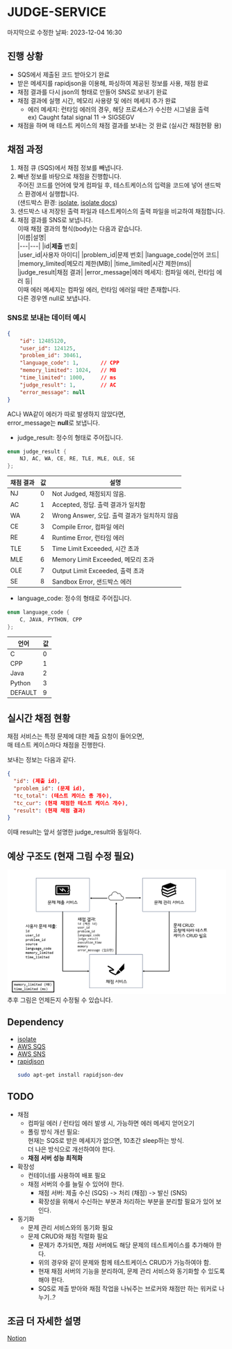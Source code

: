 # JUDGE-SERVICE
마지막으로 수정한 날짜: 2023-12-04 16:30

## 진행 상황  
* SQS에서 제출된 코드 받아오기 완료
* 받은 메세지를 rapidjson을 이용해, 파싱하여 제공된 정보를 사용, 채점 완료
* 채점 결과를 다시 json의 형태로 만들어 SNS로 보내기 완료
* 채점 결과에 실행 시간, 메모리 사용량 및 에러 메세지 추가 완료
  - 에러 메세지: 런타임 에러의 경우, 해당 프로세스가 수신한 시그널을 출력  
    ex) Caught fatal signal 11 -> SIGSEGV
* 채점을 하며 매 테스트 케이스의 채점 결과를 보내는 것 완료 (실시간 채점현황 용)


## 채점 과정  
1) 채점 큐 (SQS)에서 채점 정보를 빼냅니다.
2) 빼낸 정보를 바탕으로 채점을 진행합니다.  
   주어진 코드를 언어에 맞게 컴파일 후, 테스트케이스의 입력을 코드에 넣어 샌드박스 환경에서 실행합니다.  
   (샌드박스 환경: [isolate](https://github.com/ioi/isolate), [isolate docs](https://www.ucw.cz/moe/isolate.1.html))  
3) 샌드박스 내 저장된 출력 파일과 테스트케이스의 출력 파일을 비교하여 채점합니다.  
4) 채점 결과를 SNS로 보냅니다.  
   이때 채점 결과의 형식(body)는 다음과 같습니다.  
   |이름|설명|  
   |---|---|
   |id|**제출** 번호|  
   |user_id|사용자 아이디|
   |problem_id|문제 번호|
   |language_code|언어 코드|
   |memory_limited|메모리 제한(MB)|
   |time_limited|시간 제한(ms)|
   |judge_result|채점 결과|
   |error_message|에러 메세지: 컴파일 에러, 런타임 에러 등|  
이때 에러 메세지는 컴파일 에러, 런타임 에러일 때만 존재합니다.  
다른 경우엔 null로 보냅니다.

### SNS로 보내는 데이터 예시
```json
{
    "id": 12485120,
    "user_id": 124125,
    "problem_id": 30461,
    "language_code": 1,       // CPP
    "memory_limited": 1024,   // MB
    "time_limited": 1000,     // ms
    "judge_result": 1,        // AC
    "error_message": null
}
```
AC나 WA같이 에러가 따로 발생하지 않았다면,  
error_message는 **null**로 보냅니다.  
- judge_result: 정수의 형태로 주어집니다.
```cpp
enum judge_result {
    NJ, AC, WA, CE, RE, TLE, MLE, OLE, SE
};
```
|채점 결과| 값 | 설명|
|---|---|---|
|NJ|0|Not Judged, 채점되지 않음. |
|AC|1|Accepted, 정답. 출력 결과가 일치함|
|WA|2|Wrong Answer, 오답. 출력 결과가 일치하지 않음|
|CE|3|Compile Error, 컴파일 에러|
|RE|4|Runtime Error, 런타임 에러|
|TLE|5|Time Limit Exceeded, 시간 초과|
|MLE|6|Memory Limit Exceeded, 메모리 초과|
|OLE|7|Output Limit Exceeded, 출력 초과|
|SE|8|Sandbox Error, 샌드박스 에러|

- language_code: 정수의 형태로 주어집니다.
```cpp
enum language_code {
    C, JAVA, PYTHON, CPP
};
```
|언어| 값 |
|---|---|
|C|0|
|CPP|1|
|Java|2|
|Python|3|
|DEFAULT|9|

## 실시간 채점 현황
채점 서비스는 특정 문제에 대한 제출 요청이 들어오면,  
매 테스트 케이스마다 채점을 진행한다.

보내는 정보는 다음과 같다.  
```json
{
  "id": (제출 id),
  "problem_id": (문제 id),
  "tc_total": (테스트 케이스 총 개수),
  "tc_cur": (현재 채점한 테스트 케이스 개수),
  "result": (현재 채점 결과)
}
```

이때 result는 앞서 설명한 judge_result와 동일하다.


## 예상 구조도 (현재 그림 수정 필요) 
![예상 구조도](./images/architecture.png)
추후 그림은 언제든지 수정될 수 있습니다.  

## Dependency  
* [isolate](https://www.github.com/ioi/isolate)
* [AWS SQS](https://aws.amazon.com/ko/sqs/)
* [AWS SNS](https://aws.amazon.com/ko/sns/)
* [rapidjson](https://github.com/Tencent/rapidjson/)
  ```bash
  sudo apt-get install rapidjson-dev
  ```

## TODO
* 채점
  - 컴파일 에러 / 런타임 에러 발생 시, 가능하면 에러 메세지 얻어오기
  - 폴링 방식 개선 필요:  
    현재는 SQS로 받은 메세지가 없으면, 10초간 sleep하는 방식.  
    더 나은 방식으로 개선하여야 한다.
  - **채점 서버 성능 최적화**
* 확장성
  - 컨테이너를 사용하여 배포 필요
  - 채점 서버의 수를 늘릴 수 있어야 한다.
    + 채점 서버: 제출 수신 (SQS) -> 처리 (채점) -> 발신 (SNS)
    + 확장성을 위해서 수신하는 부분과 처리하는 부분을 분리할 필요가 있어 보인다.  
* 동기화
  - 문제 관리 서비스와의 동기화 필요
  - 문제 CRUD와 채점 직렬화 필요
    + 문제가 추가되면, 채점 서버에도 해당 문제의 테스트케이스를 추가해야 한다.
    + 위의 경우와 같이 문제와 함께 테스트케이스 CRUD가 가능하여야 함.
    + 현재 채점 서버의 기능을 분리하여, 문제 관리 서비스와 동기화할 수 있도록 해야 한다.  
    + SQS로 제출 받아와 채점 작업을 나눠주는 브로커와 채점만 하는 워커로 나누기..?

## 조금 더 자세한 설명
 
[Notion](https://dripbox.notion.site/88eaba989d5e4a36a45771e835cb836f?pvs=4)
